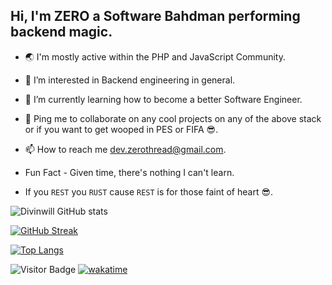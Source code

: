 ## Hi, I'm ZERO a Software Bahdman performing backend magic.


<!-- - 💻 I use: `JavaScript`, `TypeScript`,`PHP`, `Laravel`, `Lumen`, `Node JS`, `Express`, `NestJS`, `Git`, `MySQL`, `MongoDB`, `Redis`, `Apache`, `Nginx`, `PostgresSQL`, `Heroku`, `Digital Ocean`, `GitHub Actions`. -->

- 🌏 I'm mostly active within the PHP and JavaScript Community.

- 👀 I’m interested in Backend engineering in general.

- 🚀 I’m currently learning how to become a better Software Engineer.

- 🤝 Ping me to collaborate on any cool projects on any of the above stack or if you want to get wooped in PES or FIFA 😎.

- 📫 How to reach me dev.zerothread@gmail.com.

- Fun Fact - Given time, there's nothing I can't learn.

- If you `REST` you `RUST` cause `REST` is for those faint of heart 😎.

![Divinwill GitHub stats](https://github-readme-stats.vercel.app/api?username=zerothebahdman&show_icons=true&theme=algolia&count_private=true&line_height=30&hide=prs,issues,contributed,&include_all_commits=true)

 <!-- <a>
  <img align="center" src="https://github-readme-stats.vercel.app/api?username=zerothebahdman&show_icons=true&theme=algolia&count_private=true&line_height=30&hide=prs,issues,contributed&include_all_commits=true">
 </a>  -->

[![GitHub Streak](https://github-readme-streak-stats.herokuapp.com/?user=zerothebahdman&theme=algolia)](https://git.io/streak-stats)

  <!-- [![Top Langs](https://github-readme-stats.vercel.app/api/top-langs/?username=zerothebahdman&theme=algolia&hide=html,css,pug,vue,handlebars,ejs&layout=compact)](https://github.com/codewithdiv/github-readme-stats) -->

  [![Top Langs](https://github-readme-stats.vercel.app/api/top-langs/?username=zerothebahdman&hide=html,css,pug,vue,handlebars,ejs&theme=algolia&langs_count=10&layout=compact)](https://github.com/codewithdiv/github-readme-stats)

![Visitor Badge](https://visitor-badge.laobi.icu/badge?page_id=codewithdiv)
[![wakatime](https://wakatime.com/badge/user/e045c475-1441-4df4-87fa-b18630ebfa69.svg)](https://wakatime.com/@e045c475-1441-4df4-87fa-b18630ebfa69)
</p>

<!---
ZeroThread/ZeroThread is a ✨ special ✨ repository because its `README.md` (this file) appears on your GitHub profile.
You can click the Preview link to take a look at your changes.
--->
